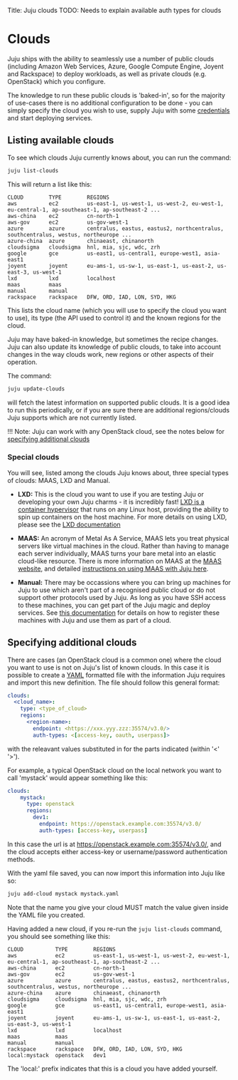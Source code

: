 Title: Juju clouds
TODO: Needs to explain available auth types for clouds
  
# Clouds

Juju ships with the ability to seamlessly use a number of public clouds
(including Amazon Web Services, Azure, Google Compute Engine, Joyent and
Rackspace) to deploy workloads, as well as private clouds (e.g.
OpenStack) which you configure.

The knowledge to run these public clouds is 'baked-in', so for the majority
of use-cases there is no additional configuration to be done - you can
simply specify the cloud you wish to use, supply Juju with some
[credentials][credentials] and start deploying services.

## Listing available clouds

To see which clouds Juju currently knows about, you can run the command:
  
```bash
juju list-clouds
```

This will return a list like this:
  
```no-highlight
CLOUD        TYPE        REGIONS
aws          ec2         us-east-1, us-west-1, us-west-2, eu-west-1, eu-central-1, ap-southeast-1, ap-southeast-2 ...
aws-china    ec2         cn-north-1
aws-gov      ec2         us-gov-west-1
azure        azure       centralus, eastus, eastus2, northcentralus, southcentralus, westus, northeurope ...
azure-china  azure       chinaeast, chinanorth
cloudsigma   cloudsigma  hnl, mia, sjc, wdc, zrh
google       gce         us-east1, us-central1, europe-west1, asia-east1
joyent       joyent      eu-ams-1, us-sw-1, us-east-1, us-east-2, us-east-3, us-west-1
lxd          lxd         localhost
maas         maas        
manual       manual      
rackspace    rackspace   DFW, ORD, IAD, LON, SYD, HKG
```

This lists the cloud name (which you will use to specify the cloud you want to 
use), its type (the API used to control it) and the known regions for the cloud.

Juju may have baked-in knowledge, but sometimes the recipe changes. Juju can 
also update its knowledge of public clouds, to take into account changes in 
the way clouds work, new regions or other aspects of their operation.

The command:
  
```bash
juju update-clouds
```

will fetch the latest information on supported public clouds. It is a good idea
to run this periodically, or if you are sure there are additional regions/clouds 
Juju supports which are not currently listed.

!!! Note: Juju can work with any OpenStack cloud, see the notes below for
[specifying additional clouds](#specifying-additional-clouds)

### Special clouds

You will see, listed among the clouds Juju knows about, three special types of
clouds: MAAS, LXD and Manual.

  - **LXD:** This is the cloud you want to use if you are testing Juju or 
  developing your own Juju charms - it is incredibly fast! 
  [LXD is a container hypervisor][LXD-site] that runs on any Linux host, providing 
  the ability to spin up containers on the host machine. For more details on
  using LXD, please see the [LXD documentation][juju-lxd]
  
  - **MAAS:** An acronym of Metal As A Service, MAAS lets you treat physical
  servers like virtual machines in the cloud. Rather than having to manage each
  server individually, MAAS turns your bare metal into an elastic cloud-like
  resource. There is more information on MAAS at the [MAAS website][maas-site], 
  and detailed [instructions on using MAAS with Juju here][juju-maas].
  
  - **Manual:** There may be occassions where you can bring up machines for Juju
  to use which aren't part of a recognised public cloud or do not support other
  protocols used by Juju. As long as you have SSH access to these machines, you
  can get part of the Juju magic and deploy services. See 
  [this documentation][juju-manual] for details on how to register these 
  machines with Juju and use them as part of a cloud.

## Specifying additional clouds

There are cases (an OpenStack cloud is a common one) where the cloud you want to 
use is not on Juju's list of known clouds. In this case it is possible to create
a [YAML][yaml] formatted file with the information Juju requires and import this
new definition. The file should follow this general format:
  
```yaml
clouds:
  <cloud_name>:
    type: <type_of_cloud>
    regions:
      <region-name>:
        endpoint: <https://xxx.yyy.zzz:35574/v3.0/>
        auth-types: <[access-key, oauth, userpass]>
```
with the releavant values substituted in for the parts indicated
(within '<' '>').

For example, a typical OpenStack cloud on the local network you want to call 
'mystack' would appear something like this:
  
```yaml
clouds:
    mystack:
      type: openstack
      regions:
        dev1:
          endpoint: https://openstack.example.com:35574/v3.0/
          auth-types: [access-key, userpass]
```
In this case the url is at https://openstack.example.com:35574/v3.0/, and the cloud accepts either access-key or username/password authentication methods.

With the yaml file saved, you can now import this information into Juju like so:
  
```bash
juju add-cloud mystack mystack.yaml
```

Note that the name you give your cloud MUST match the value given inside the 
YAML file you created.

Having added a new cloud, if you re-run the `juju list-clouds` command, you 
should see something like this:

```no-highlight
CLOUD          TYPE        REGIONS
aws            ec2         us-east-1, us-west-1, us-west-2, eu-west-1, eu-central-1, ap-southeast-1, ap-southeast-2 ...
aws-china      ec2         cn-north-1
aws-gov        ec2         us-gov-west-1
azure          azure       centralus, eastus, eastus2, northcentralus, southcentralus, westus, northeurope ...
azure-china    azure       chinaeast, chinanorth
cloudsigma     cloudsigma  hnl, mia, sjc, wdc, zrh
google         gce         us-east1, us-central1, europe-west1, asia-east1
joyent         joyent      eu-ams-1, us-sw-1, us-east-1, us-east-2, us-east-3, us-west-1
lxd            lxd         localhost
maas           maas        
manual         manual      
rackspace      rackspace   DFW, ORD, IAD, LON, SYD, HKG
local:mystack  openstack   dev1
```

The 'local:' prefix indicates that this is a cloud you have added yourself. 


[credentials]: ./credentials.html "Juju documentation > Credentials"
[LXD-site]: http://www.ubuntu.com/cloud/lxd "LXD"
[juju-lxd]: ./clouds-LXD.html "Juju documentation > LXD"
[maas-site]: http://maas.io "MAAS website"
[juju-maas]: ./clouds-maas.html "Juju documentation > MAAS"
[juju-manual]: ./clouds-manual.html "Juju documentation > Manual cloud"
[yaml]: http://www.yaml.org/spec/1.2/spec.html
